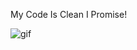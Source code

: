 My Code Is Clean I Promise!  

![gif](https://user-images.githubusercontent.com/97619694/166576535-71848f91-d1a2-4296-b72a-1148fce425ed.png)


